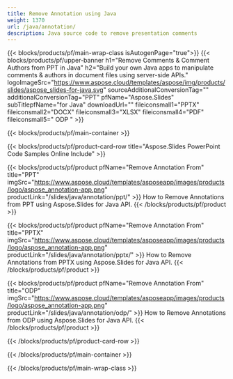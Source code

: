 ```yaml
---
title: Remove Annotation using Java 
weight: 1370
url: /java/annotation/
description: Java source code to remove presentation comments
---
```


{{< blocks/products/pf/main-wrap-class isAutogenPage="true">}}
{{< blocks/products/pf/upper-banner h1="Remove Comments & Comment Authors from PPT in Java" h2="Build your own Java apps to manipulate comments & authors in document files using server-side APIs." logoImageSrc="https://www.aspose.cloud/templates/aspose/img/products/slides/aspose_slides-for-java.svg" sourceAdditionalConversionTag="" additionalConversionTag="PPT" pfName="Aspose.Slides" subTitlepfName="for Java" downloadUrl="" fileiconsmall1="PPTX" fileiconsmall2="DOCX" fileiconsmall3="XLSX" fileiconsmall4="PDF" fileiconsmall5=" ODP " >}}

{{< blocks/products/pf/main-container >}}

{{< blocks/products/pf/product-card-row title="Aspose.Slides PowerPoint Code Samples Online Include" >}}

{{< blocks/products/pf/product pfName="Remove Annotation From" title="PPT" imgSrc="https://www.aspose.cloud/templates/asposeapp/images/products/logo/aspose_annotation-app.png" productLink="/slides/java/annotation/ppt/" >}}
How to Remove Annotations from PPT using Aspose.Slides for Java API.
{{< /blocks/products/pf/product >}}

{{< blocks/products/pf/product pfName="Remove Annotation From" title="PPTX" imgSrc="https://www.aspose.cloud/templates/asposeapp/images/products/logo/aspose_annotation-app.png" productLink="/slides/java/annotation/pptx/" >}}
How to Remove Annotations from PPTX using Aspose.Slides for Java API.
{{< /blocks/products/pf/product >}}

{{< blocks/products/pf/product pfName="Remove Annotation From" title="ODP" imgSrc="https://www.aspose.cloud/templates/asposeapp/images/products/logo/aspose_annotation-app.png" productLink="/slides/java/annotation/odp/" >}}
How to Remove Annotations from ODP using Aspose.Slides for Java API.
{{< /blocks/products/pf/product >}}

{{< /blocks/products/pf/product-card-row >}}

{{< /blocks/products/pf/main-container >}}
    
{{< /blocks/products/pf/main-wrap-class >}}